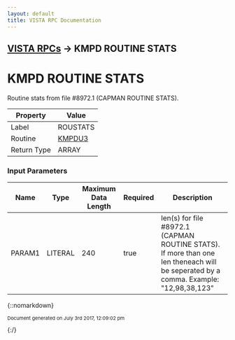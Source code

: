 ```yaml
---
layout: default
title: VISTA RPC Documentation
---
```


## [VISTA RPCs](TableOfContents) &#8594; KMPD ROUTINE STATS
# KMPD ROUTINE STATS

Routine stats from file #8972.1 (CAPMAN ROUTINE STATS).

Property | Value
--- | ---
Label | ROUSTATS
Routine | [KMPDU3](http://code.osehra.org/dox/Routine_KMPDU3_source.html)
Return Type | ARRAY


### Input Parameters

Name | Type | Maximum Data Length | Required | Description
--- | --- | --- | --- | ---
PARAM1 | LITERAL | 240 | true | Ien(s) for file #8972.1 (CAPMAN ROUTINE STATS).  If more than one Ien theneach will be seperated by a comma. Example: &quot;12,98,38,123&quot;



{::nomarkdown} <br/><p style="font-size: 11px">Document generated on July 3rd 2017, 12:09:02 pm</p>{:/}